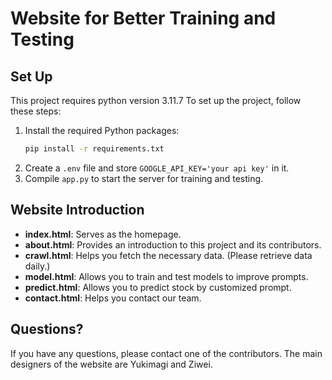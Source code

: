# Website for Better Training and Testing

## Set Up
This project requires python version 3.11.7
To set up the project, follow these steps:
1. Install the required Python packages:
    ```sh
    pip install -r requirements.txt
    ```
2. Create a `.env` file and store `GOOGLE_API_KEY='your api key'` in it.
3. Compile `app.py` to start the server for training and testing.

## Website Introduction
- **index.html**: Serves as the homepage.
- **about.html**: Provides an introduction to this project and its contributors.
- **crawl.html**: Helps you fetch the necessary data. (Please retrieve data daily.)
- **model.html**: Allows you to train and test models to improve prompts.
- **predict.html**: Allows you to predict stock by customized prompt.
- **contact.html**: Helps you contact our team.

## Questions?
If you have any questions, please contact one of the contributors. The main designers of the website are Yukimagi and Ziwei.
